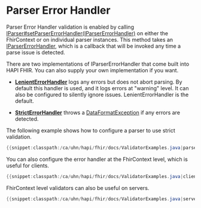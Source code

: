 # Parser Error Handler

Parser Error Handler validation is enabled by calling [IParser#setParserErrorHandler(IParserErrorHandler)](/hapi-fhir/apidocs/hapi-fhir-base/ca/uhn/fhir/parser/IParser.html#setParserErrorHandler(ca.uhn.fhir.parser.IParserErrorHandler)) on either the FhirContext or on individual parser instances. This method takes an [IParserErrorHandler](/hapi-fhir/apidocs/hapi-fhir-base/ca/uhn/fhir/parser/IParserErrorHandler.html), which is a callback that will be invoked any time a parse issue is detected.

There are two implementations of IParserErrorHandler that come built into HAPI FHIR. You can also supply your own implementation if you want.

* [**LenientErrorHandler**](/hapi-fhir/apidocs/hapi-fhir-base/ca/uhn/fhir/parser/LenientErrorHandler.html) logs any errors but does not abort parsing. By default this handler is used, and it logs errors at "warning" level. It can also be configured to silently ignore issues. LenientErrorHandler is the default.

* [**StrictErrorHandler**](/hapi-fhir/apidocs/hapi-fhir-base/ca/uhn/fhir/parser/StrictErrorHandler.html) throws a [DataFormatException](/hapi-fhir/apidocs/hapi-fhir-base/ca/uhn/fhir/parser/DataFormatException.html) if any errors are detected.

The following example shows how to configure a parser to use strict validation.

```java
{{snippet:classpath:/ca/uhn/hapi/fhir/docs/ValidatorExamples.java|parserValidation}}
```

You can also configure the error handler at the FhirContext level, which is useful for clients.

```java
{{snippet:classpath:/ca/uhn/hapi/fhir/docs/ValidatorExamples.java|clientValidation}}
```

FhirContext level validators can also be useful on servers.

```java
{{snippet:classpath:/ca/uhn/hapi/fhir/docs/ValidatorExamples.java|serverValidation}}
```

